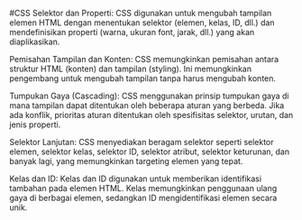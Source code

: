 #CSS
Selektor dan Properti: CSS digunakan untuk mengubah tampilan elemen HTML dengan menentukan selektor (elemen, kelas, ID, dll.) dan mendefinisikan properti (warna, ukuran font, jarak, dll.) yang akan diaplikasikan.

Pemisahan Tampilan dan Konten: CSS memungkinkan pemisahan antara struktur HTML (konten) dan tampilan (styling). Ini memungkinkan pengembang untuk mengubah tampilan tanpa harus mengubah konten.

Tumpukan Gaya (Cascading): CSS menggunakan prinsip tumpukan gaya di mana tampilan dapat ditentukan oleh beberapa aturan yang berbeda. Jika ada konflik, prioritas aturan ditentukan oleh spesifisitas selektor, urutan, dan jenis properti.

Selektor Lanjutan: CSS menyediakan beragam selektor seperti selektor elemen, selektor kelas, selektor ID, selektor atribut, selektor keturunan, dan banyak lagi, yang memungkinkan targeting elemen yang tepat.

Kelas dan ID: Kelas dan ID digunakan untuk memberikan identifikasi tambahan pada elemen HTML. Kelas memungkinkan penggunaan ulang gaya di berbagai elemen, sedangkan ID mengidentifikasi elemen secara unik.
